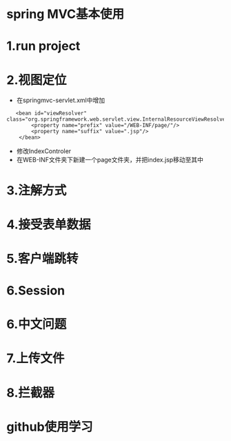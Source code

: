 # spring MVC基本使用
# 1.run project
# 2.视图定位
- 在springmvc-servlet.xml中增加
```
   <bean id="viewResolver" class="org.springframework.web.servlet.view.InternalResourceViewResolver">
        <property name="prefix" value="/WEB-INF/page/"/>
        <property name="suffix" value=".jsp"/>
    </bean>
```
- 修改IndexControler
- 在WEB-INF文件夹下新建一个page文件夹，并把index.jsp移动至其中

# 3.注解方式
# 4.接受表单数据
# 5.客户端跳转
# 6.Session
# 6.中文问题
# 7.上传文件
# 8.拦截器

# github使用学习